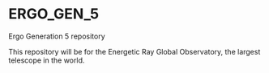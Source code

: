 ERGO_GEN_5
==========

Ergo Generation 5 repository

This repository will be for the Energetic Ray Global Observatory, the largest telescope in the world.
